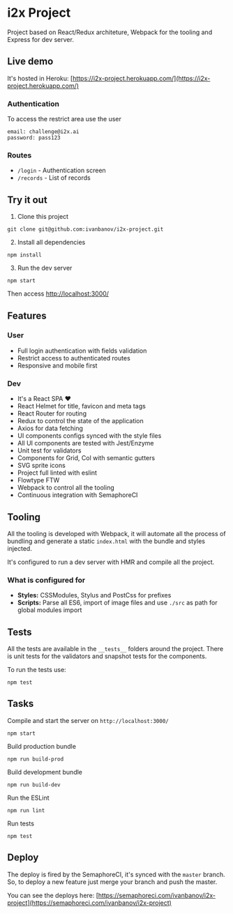 # i2x Project

Project based on React/Redux architeture, Webpack for the tooling and Express for dev server.

## Live demo

It's hosted in Heroku: [https://i2x-project.herokuapp.com/](https://i2x-project.herokuapp.com/)

### Authentication
To access the restrict area use the user
```
email: challenge@i2x.ai
password: pass123
```

### Routes
- `/login` - Authentication screen
- `/records` - List of records

## Try it out
1. Clone this project
```
git clone git@github.com:ivanbanov/i2x-project.git
```

2. Install all dependencies
```
npm install
```

3. Run the dev server
```
npm start
```

Then access [http://localhost:3000/](http://localhost:3000/)

##  Features
### User
- Full login authentication with fields validation
- Restrict access to authenticated routes
- Responsive and mobile first

### Dev
- It's a React SPA ❤
- React Helmet for title, favicon and meta tags
- React Router for routing
- Redux to control the state of the application
- Axios for data fetching
- UI components configs synced with the style files
- All UI components are tested with Jest/Enzyme
- Unit test for validators
- Components for Grid, Col with semantic gutters
- SVG sprite icons
- Project full linted with eslint
- Flowtype FTW
- Webpack to control all the tooling
- Continuous integration with SemaphoreCI

## Tooling

All the tooling is developed with Webpack, it will automate all the process of bundling and generate a static `index.html` with the bundle and styles injected.

It's configured to run a dev server with HMR and compile all the project.

### What is configured for
- **Styles:** CSSModules, Stylus and PostCss for prefixes
- **Scripts:** Parse all ES6, import of image files and use `./src` as path for global modules import

## Tests
All the tests are available in the `__tests__` folders around the project. There is unit tests for the validators and snapshot tests for the components.

To run the tests use:
```
npm test
```

## Tasks
Compile and start the server on `http://localhost:3000/`

```
npm start
```

Build production bundle
```
npm run build-prod
```

Build development bundle
```
npm run build-dev
```

Run the ESLint
```
npm run lint
```

Run tests

```
npm test
```

## Deploy
The deploy is fired by the SemaphoreCI, it's synced with the `master` branch.
So, to deploy a new feature just merge your branch and push the master.

You can see the deploys here: [https://semaphoreci.com/ivanbanov/i2x-project](https://semaphoreci.com/ivanbanov/i2x-project)
